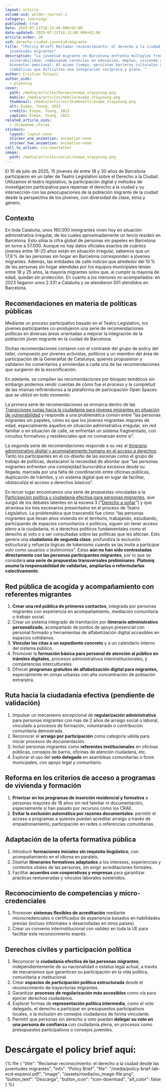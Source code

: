 ```yaml
---
layout: article
volume-uid: wilder-journal-2
category: learnings
published: true
date: 2025-07-21T18:13:00.000+02:00
date-updated: 2025-07-21T18:13:00.000+02:00
article-order: 20
uid: derecho-ciudad-juventud-migrante
title: "[Policy Brief] Reclamar reconocimiento: el derecho a la ciudad desde las
  juventudes migrantes"
description: "La juventud migrante en Barcelona enfrenta múltiples frentes de
  vulnerabilidad, combinando carencias en educación, empleo, vivienda y
  bienestar emocional. Al mismo tiempo, persisten barreras culturales y
  simbólicas que dificultan una integración recíproca y plena. "
author: Cristian Palazzi
author_uids:
  - platoniq
cover:
  path: /media/articles/heroes/esepe_stayyoung.png
  mobile: /media/articles/mobile/esepe_stayyoung.png
  thumbnail: /media/articles/thumbnails/esepe_stayyoung.png
  alt: Esepe, Young, 2023
  credits: Esepe, Young, 2023
  caption: Esepe, Young, 2023
related_article_uids:
  - chimwemwe_chirwa
stickers:
  layout: layout-none
  sticker_one_animation: animation-none
  sticker_two_animation: animation-none
call_to_action: cta-newsletter
image:
  path: /media/articles/social/esepe_stayyoung.png
---
```

El 10 de julio de 2025, 15 jóvenes de entre 18 y 30 años de Barcelona participaron en un taller de Teatro Legislativo sobre el Derecho a la Ciudad. Utilizamos el teatro legislativo, la participación digital y métodos de investigación participativa para repensar el derecho a la ciudad y su intersección con las preocupaciones de la población migrante de la ciudad desde la perspectiva de los jóvenes, con diversidad de clase, etnia y género. 

## **Contexto**

En toda Cataluña, unos 160.000 inmigrantes viven hoy en situación administrativa irregular, de los cuales aproximadamente un tercio residen en Barcelona. Esto sitúa la cifra global de personas sin papeles en Barcelona en torno a 57.000. Aunque no hay datos oficiales exactos de cuántos jóvenes entre 16–25 años están en situación irregular, sabemos que un 17,9 % de las personas sin hogar en Barcelona corresponden a jóvenes migrantes. Además, las entidades de calle indican que alrededor del 10 % de las personas sin hogar atendidas por los equipos municipales tenían entre 18 y 25 años, la mayoría migrantes solos que, al cumplir la mayoría de edad, quedan sin protección. En cuanto a los menores no acompañados: en 2023 llegaron unos 2.331 a Cataluña y se atendieron 501 atendidos en Barcelona.

## **Recomendaciones en materia de políticas públicas**

Mediante un proceso participativo basado en el Teatro Legislativo, los jóvenes participantes co-produjeron una serie de recomendaciones políticas en diversas áreas orientadas a mejorar la integración de la población jóven migrante en la ciudad de Barcelona. 

Dichas recomendaciones contaron con el contraste del grupo de policy del taller, compuesto por jóvenes activistas, políticos y un miembro del área de participación de la Generalitat de Catalunya, quienes propusieron y validaron los comentarios y enmiendas a cada una de las recomendaciones que surgieron de la escenificación. 

En adelante, se compilan las recomendaciones por bloques temáticos sin embargo podemos rendir cuentas de cómo fue el proceso y la completud de las mismas refiriéndonos a la plataforma de participación Open Spaces que se utilizó en todo momento.

La primera serie de recomendaciones se enmarca dentro de las [Transiciones justas hacia la ciudadanía para jóvenes migrantes en situación de vulnerabilidad](https://openspaces.platoniq.net/processes/lab/f/518/proposals/1255?included_in=Z2lkOi8vZGVjaWRpbS1vcGVuaGVyaXRhZ2UvRGVjaWRpbTo6TWVldGluZ3M6Ok1lZXRpbmcvMjky) y responde a una problemática común entre “las personas migrantes sin papeles, cómo es que los jóvenes migrantes mayores de edad, especialmente aquellos en situación administrativa irregular, sin red familiar o en situación de calle, se enfrentan un sistema fragmentado, con circuitos formativos y residenciales que no conversan entre sí”.

La segunda serie de recomendaciones responde a su vez al [Itinerario administrativo digital y acompañamiento humano en el acceso a derechos](https://openspaces.platoniq.net/processes/lab/f/518/proposals/1254?included_in=Z2lkOi8vZGVjaWRpbS1vcGVuaGVyaXRhZ2UvRGVjaWRpbTo6TWVldGluZ3M6Ok1lZXRpbmcvMjky). Tanto los participantes en el co-diseño de las escenas como el grupo de trabajo de políticas, destacaron la necesidad de abordar que “las personas migrantes enfrentan una complejidad burocrática excesiva desde su llegada, marcada por una falta de coordinación entre oficinas públicas, duplicación de trámites, y un sistema digital que en lugar de facilitar, obstaculiza el acceso a derechos básicos”.

En tercer lugar encontramos una serie de propuestas vinculadas a la [Participación política y ciudadanía efectiva para personas migrantes](https://openspaces.platoniq.net/processes/lab/f/518/proposals/1253?included_in=Z2lkOi8vZGVjaWRpbS1vcGVuaGVyaXRhZ2UvRGVjaWRpbTo6TWVldGluZ3M6Ok1lZXRpbmcvMjky), que surgió de los debates latentes en la escena 3 (“[Derecho a soñar](https://openspaces.platoniq.net/processes/lab/f/517/debates/85)”) y que atraviesa los tres escenarios presentados en el proceso de Teatro Legislativo. La problemática que trascendió fue cómo “las personas migrantes que llevan años viviendo en el territorio, trabajando, estudiando, participando de espacios comunitarios o políticos, siguen sin tener acceso pleno a la ciudadanía, ni a derechos políticos fundamentales como el derecho al voto o a ser consultadas sobre las políticas que les afectan. Esto genera una **ciudadanía de segunda clase**, profundiza la exclusión estructural y refuerza lógicas de tokenismo cuando se las invita a participar solo como usuarios o testimonios”. Estas **aún no han sido contrastadas directamente con las personas participantes migrantes**, por lo que se considera **una serie de propuestas transversales preliminares**. **Platoniq asume la responsabilidad de validarlas, ampliarlas o reformularlas colectivamente**. 

## **Red pública de acogida y acompañamiento con referentes migrantes**

1. **Crear una red pública de primeros contactos**, integrada por personas migrantes con experiencia en acompañamiento, mediación comunitaria o trabajo social.
2. Crear un sistema integrado de tramitación por **itinerario administrativo personalizado**, acompañado de puntos de apoyo presencial con personal formado y herramientas de alfabetización digital accesibles en espacios cotidianos.
3. **Vincular las citas a un expediente concreto** y a un calendario interno del sistema público.
4. Promover la **formación básica para personal de atención al público en trámites digitales,** procesos administrativos interinstitucionales, y competencias interculturales.
5. Ofrecer **programas gratuitos de alfabetización digital para migrantes,** especialmente en zonas urbanas con alta concentración de población extranjera.

## **Ruta hacia la ciudadanía efectiva (pendiente de validación)**

1. Impulsar un mecanismo excepcional de **regularización administrativa** para personas migrantes con más de 2 años de arraigo social o laboral, vinculado a procesos de formación, voluntariado o contribución comunitaria demostrada.
2. Reconocer el **arraigo por participación** como categoría válida para iniciar procesos de documentación.
3. Incluir personas migrantes como **referentes institucionales** en oficinas públicas, consejos de barrio, oficinas de atención ciudadana, etc.
4. Explorar el uso del **voto delegado** en asambleas comunitarias o foros municipales, con apoyo legal y comunitario.

## **Reforma en los criterios de acceso a programas de vivienda y formación**

1. **Priorizar en los programas de inserción residencial y formativa** a personas mayores de 18 años sin red familiar ni documentación, especialmente si han pasado por recursos como los CRAE.
2. **Evitar la exclusión automática por razones documentales**: permitir el acceso a programas a quienes puedan acreditar arraigo a través de empadronamiento, participación en redes o referencias comunitarias.

## **Adaptación de la oferta formativa pública**

1. Introducir **formaciones iniciales sin requisito lingüístico**, con acompañamiento en el idioma en paralelo.
2. Diseñar **itinerarios formativos adaptados** a los intereses, experiencias y contextos vitales de las personas, sin exigir acreditaciones formales.
3. Facilitar **acuerdos con cooperativas y empresas** para garantizar prácticas remuneradas y vínculos laborales sostenidos.

## **Reconocimiento de competencias y micro-credenciales**

1. Promover **sistemas flexibles de acreditación** mediante microcredenciales o certificados de experiencia basados en habilidades previas (incluso informales o desarrolladas en otros países).
2. Crear un convenio interinstitucional con validez en toda la UE para facilitar este reconocimiento exprés.

## **Derechos civiles y participación política**

1. Reconocer la **ciudadanía efectiva de las personas migrantes**, independientemente de su nacionalidad o estatus legal actual, a través de mecanismos que garanticen su participación en la vida política, comunitaria e institucional. 
2. Crear **espacios de participación política estructurada** desde el reconocimiento de trayectorias migrantes.
3. Garantizar **procesos de regularización más accesibles** como vía para ejercer derechos ciudadanos.
4. Explorar formas de **representación política intermedia**, como el voto delegado, el derecho a participar en presupuestos participativos locales, o la inclusión en consejos ciudadanos de forma vinculante.
5. Permitir que personas sin derecho a voto puedan **delegar su voto en una persona de confianza** con ciudadanía plena, en procesos como presupuestos participativos o consejos juveniles.

# **Descárgate el policy brief aquí:**

{% file { "title": "Reclamar reconocimiento: el derecho a la ciudad desde las juventudes migrantes", "info": "Policy Brief", "file": "/media/policy-brief-lab-ecd-espanol.pdf", "image": "/assets/media/no_image-file.png", "button_text": "Descarga", "button_icon": "icon-download", "alt_color": false } %}
